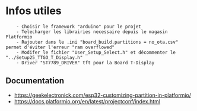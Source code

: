 # Infos utiles
        - Choisir le framework "arduino" pour le projet
        - Telecharger les librairies necessaire depuis le magasin Platformio
        - Rajouter dans le .ini "board_build.partitions = no_ota.csv" permet d'éviter l'erreur "ram overflowed"
        - Modifer le fichier "User_Setup_Select.h" et décommenter le "../Setup25_TTGO_T_Display.h"
        - Driver "ST7789_DRIVER" tft pour la Board T-Display
        



## Documentation
- https://geekelectronick.com/esp32-customizing-partition-in-platformio/
- https://docs.platformio.org/en/latest/projectconf/index.html